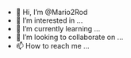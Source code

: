- 👋 Hi, I’m @Mario2Rod
- 👀 I’m interested in ...
- 🌱 I’m currently learning ...
- 💞️ I’m looking to collaborate on ...
- 📫 How to reach me ...

<!---
Mario2Rod/Mario2Rod is a ✨ special ✨ repository because its `README.md` (this file) appears on your GitHub profile.
You can click the Preview link to take a look at your changes.
--->
